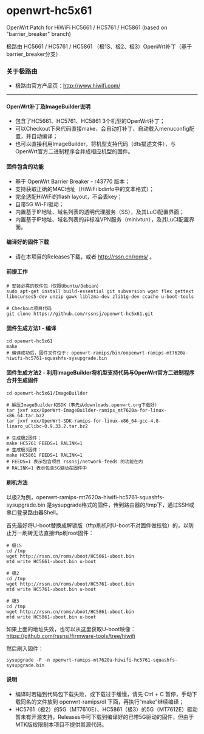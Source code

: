 openwrt-hc5x61
==============

OpenWrt Patch for HiWiFi HC5661 / HC5761 / HC5861 (based on "barrier_breaker" branch)

极路由 HC5661 / HC5761 / HC5861 （极1S、极2、极3）OpenWrt补丁（基于barrier_breaker分支）

### 关于极路由
* 极路由官方产品页：http://www.hiwifi.com/

-------

#### OpenWrt补丁及ImageBuilder说明

* 包含了HC5661、HC5761、HC5861 3个机型的OpenWrt补丁；
* 可以Checkout下来代码直接make，会自动打补丁、自动载入menuconfig配置，并自动编译；
* 也可以直接利用ImageBuilder，将机型支持代码（dts描述文件），与OpenWrt官方二进制程序合并成相应机型的固件。

#### 固件包含的功能
* 基于 OpenWrt Barrier Breaker - r43770 版本；
* 支持获取正确的MAC地址（HiWiFi bdinfo中的文本格式）；
* 完全适配HiWiFi的flash layout，不会丢key；
* 自带5G Wi-Fi驱动；
* 内置基于IP地址、域名列表的透明代理服务（SS），及其LuCi配置界面；
* 内置基于IP地址、域名列表的非标准VPN服务（minivtun），及其LuCI配置界面。

#### 编译好的固件下载
* 请在本项目的Releases下载，或者 http://rssn.cn/roms/ 。

#### 前提工作

    # 安装必需的软件包（仅限Ubuntu/Debian）
    sudo apt-get install build-essential git subversion wget flex gettext libncurses5-dev unzip gawk liblzma-dev zlib1g-dev ccache u-boot-tools
      
    # Checkout项目代码
    git clone https://github.com/rssnsj/openwrt-hc5x61.git

#### 固件生成方法1 - 编译

    cd openwrt-hc5x61
    make
    # 编译成功后，固件文件位于: openwrt-ramips/bin/oopenwrt-ramips-mt7620a-hiwifi-hc5761-squashfs-sysupgrade.bin

#### 固件生成方法2 - 利用ImageBuilder将机型支持代码与OpenWrt官方二进制程序合并生成固件

    cd openwrt-hc5x61/ImageBuilder
      
    # 解压ImageBuilder和SDK（事先从downloads.openwrt.org下载好）
    tar jxvf xxx/OpenWrt-ImageBuilder-ramips_mt7620a-for-linux-x86_64.tar.bz2
    tar jxvf xxx/OpenWrt-SDK-ramips-for-linux-x86_64-gcc-4.8-linaro_uClibc-0.9.33.2.tar.bz2
      
    # 生成极2固件：
    make HC5761 FEEDS=1 RALINK=1
    # 生成极3固件：
    make HC5861 FEEDS=1 RALINK=1
    # FEEDS=1 表示包含项目 rssnsj/network-feeds 的功能在内
    # RALINK=1 表示包含5G驱动在固件中

#### 刷机方法
  以极2为例，openwrt-ramips-mt7620a-hiwifi-hc5761-squashfs-sysupgrade.bin 是sysupgrade格式的固件，传到路由器的/tmp下，通过SSH或串口登录路由器Shell。

  首先最好将U-boot替换成解锁版（tftp刷机时U-boot不对固件做校验）的，以防止万一刷砖无法直接tftp刷root固件：

    # 极1S
    cd /tmp
    wget http://rssn.cn/roms/uboot/HC5661-uboot.bin
    mtd write HC5661-uboot.bin u-boot
      
    # 极2
    cd /tmp
    wget http://rssn.cn/roms/uboot/HC5761-uboot.bin
    mtd write HC5761-uboot.bin u-boot
      
    # 极3
    cd /tmp
    wget http://rssn.cn/roms/uboot/HC5861-uboot.bin
    mtd write HC5861-uboot.bin u-boot

  如果上面的地址失效，也可以从这里获取U-boot映像： https://github.com/rssnsj/firmware-tools/tree/hiwifi

  然后刷入固件：

    sysupgrade -F -n openwrt-ramips-mt7620a-hiwifi-hc5761-squashfs-sysupgrade.bin

#### 说明
* 编译时若碰到代码包下载失败，或下载过于缓慢，请先 Ctrl + C 暂停，手动下载同名的文件放到 openwrt-ramips/dl 下面，再执行“make”继续编译；
* HC5761（极2）的5G（MT7610E）、HC5861（极3）的5G（MT7612E）驱动暂未有开源支持，Releases中可下载到编译好的已带5G驱动的固件，但由于MTK版权限制本项目不提供其源代码。

